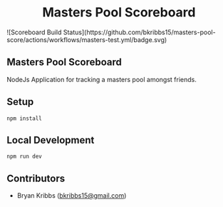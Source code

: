 
<h1 align="center">
Masters Pool Scoreboard
</h1>

<p align="left">
    ![Scoreboard Build Status](https://github.com/bkribbs15/masters-pool-score/actions/workflows/masters-test.yml/badge.svg)
</p>

## Masters Pool Scoreboard

NodeJs Application for tracking a masters pool amongst friends.


<h2 align="Left">
Setup
</h2>

```
npm install
```
<h2 align="Left">
Local Development
</h2>

```
npm run dev
```
<h2 align="Left">
Contributors
</h2>

- Bryan Kribbs (bkribbs15@gmail.com)
